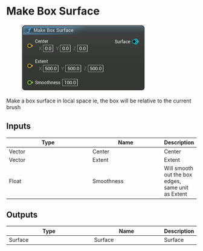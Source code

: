 # Make Box Surface

<div align="left" data-full-width="false">

<figure><img src="Make_Box_Surface.png" alt=""><figcaption></figcaption></figure>

</div>

Make a box surface in local space
ie, the box will be relative to the current brush

## Inputs

<table>
<thead><tr><th width="250">Type</th><th width="200">Name</th><th>Description</th></tr></thead>
<tbody>
<tr><td>Vector</td><td>Center</td><td>Center</td></tr>
<tr><td>Vector</td><td>Extent</td><td>Extent</td></tr>
<tr><td>Float</td><td>Smoothness</td><td>Will smooth out the box edges, same unit as Extent</td></tr>
</tbody>
</table>

## Outputs

<table>
<thead><tr><th width="250">Type</th><th width="200">Name</th><th>Description</th></tr></thead>
<tbody>
<tr><td>Surface</td><td>Surface</td><td>Surface</td></tr>
</tbody>
</table>